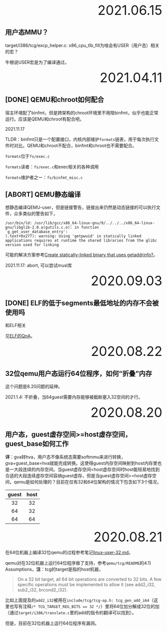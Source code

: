 <div style="text-align:right; font-size:3em;">2021.06.15</div>

## 用户态MMU？

target/i386/tcg/excp_helper.c: x86_cpu_tlb_fill为啥会有USER（用户态）相关的宏？

牛根说USER宏是为了编译通过。

<div style="text-align:right; font-size:3em;">2021.04.11</div>

## [DONE] QEMU和chroot如何配合

宿主环境配了binfmt，但是跨架构的chroot环境里不用陪binfmt，似乎也能正常运行。应该是QEMU和chroot有配合吧。

2021.11.17

TLDR：binfmt只是一个配置接口，内核内部维护`formats`链表，用于每次执行文件时对比。QEMU和chroot不配合，binfmt和chroot也不需要配合。

`formats`位于`fs/exec.c`

`formats`读者：`fs/exec.c`和exec相关的各种调用

`formats`维护者之一：`fs/binfmt_misc.c`

## [ABORT] QEMU静态编译

想静态编译QEMU-user，但是链接警告，链接出来仍然是动态链接的可以执行文件，众多类似的警告如下，

```shell
/usr/bin/ld: /usr/lib/gcc/x86_64-linux-gnu/9/../../../x86_64-linux-gnu/libglib-2.0.a(gutils.c.o): in function `g_get_user_database_entry':
(.text+0x277): warning: Using 'getpwuid' in statically linked applications requires at runtime the shared libraries from the glibc version used for linking
```

可能的解决方案参考[Create statically-linked binary that uses getaddrinfo?](https://stackoverflow.com/questions/2725255/create-statically-linked-binary-that-uses-getaddrinfo)。

2021.11.17: abort, 可以尝试musl库

<div style="text-align:right; font-size:3em;">2020.09.03</div>

## [DONE] ELF的低于segments最低地址的内存不会被使用吗

和ELF相关

见[ELF的QnA](../../ELF/QnA.md)。

<div style="text-align:right; font-size:3em;">2020.08.22</div>

## 32位qemu用户态运行64位程序，如何“折叠”内存

这个问题是8.20问题的延伸。

2021.1.4: 不折叠，当64guest需要内存能够被截断塞入32空间的才行。

<div style="text-align:right; font-size:3em;">2020.08.20</div>

## 用户态，guest虚存空间>=host虚存空间，guest_base如何工作

**详**：gva转hva，用户态不像系统态需要softmmu来进行转换，gva+guest_base=hva就能完成转换。这使得guest内存空间映射到host内存里也是一大段连续的内存空间。当guest虚存空间<host虚存空间时host能轻易地找到合适的大段连续虚存空间容纳guest虚存，但是当guest虚存空间>=host虚存空间，qemu是如何处理的？目前在仅有32和64位架构的情况下包含如下3个情况，

| guest | host |
| :---: | :--: |
|  32   |  32  |
|  64   |  32  |
|  64   |  64  |

<div style="text-align:right; font-size:3em;">2020.08.21</div>

在64位机器上编译32位qemu的过程参考笔记[linux-user-32.md](linux-user-32.md)。

qemu对在32位机器上运行64位程序做了支持，参考`qemu/tcg/README`的4.1) Assumptions，**注**：tcg的target是指的host机器，

> On a 32 bit target, all 64 bit operations are converted to 32 bits. A few specific operations must be implemented to allow it (see add2_i32, sub2_i32, brcond2_i32).

比如上面提及的`add2_i32`被用在`include/tcg/tcg-op.h: tcg_gen_add_i64`（这里也写有注释`/* TCG_TARGET_REG_BITS == 32 */`）里将64位加分解成32位的加（通过`target/i386/translate.c`里的add的指令的翻译可以找到）。

但是，目前在32位机器上运行64位程序有漏洞。